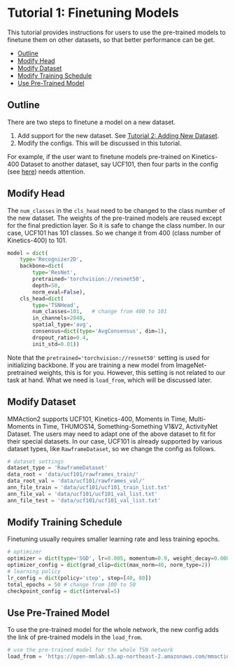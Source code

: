 # Tutorial 1: Finetuning Models

This tutorial provides instructions for users to use the pre-trained models
to finetune them on other datasets, so that better performance can be get.

<!-- TOC -->

- [Outline](#outline)
- [Modify Head](#modify-head)
- [Modify Dataset](#modify-dataset)
- [Modify Training Schedule](#modify-training-schedule)
- [Use Pre-Trained Model](#use-pre-trained-model)

<!-- TOC -->

## Outline

There are two steps to finetune a model on a new dataset.

1. Add support for the new dataset. See [Tutorial 2: Adding New Dataset](new_dataset.md).
1. Modify the configs. This will be discussed in this tutorial.

For example, if the user want to finetune models pre-trained on Kinetics-400 Dataset to another dataset, say UCF101,
then four parts in the config (see [here](../config.md)) needs attention.

## Modify Head

The `num_classes` in the `cls_head` need to be changed to the class number of the new dataset.
The weights of the pre-trained models are reused except for the final prediction layer.
So it is safe to change the class number.
In our case, UCF101 has 101 classes.
So we change it from 400 (class number of Kinetics-400) to 101.

```python
model = dict(
    type='Recognizer2D',
    backbone=dict(
        type='ResNet',
        pretrained='torchvision://resnet50',
        depth=50,
        norm_eval=False),
    cls_head=dict(
        type='TSNHead',
        num_classes=101,   # change from 400 to 101
        in_channels=2048,
        spatial_type='avg',
        consensus=dict(type='AvgConsensus', dim=1),
        dropout_ratio=0.4,
        init_std=0.01))
```

Note that the `pretrained='torchvision://resnet50'` setting is used for initializing backbone.
If you are training a new model from ImageNet-pretrained weights, this is for you.
However, this setting is not related to our task at hand.
What we need is `load_from`, which will be discussed later.

## Modify Dataset

MMAction2 supports UCF101, Kinetics-400, Moments in Time, Multi-Moments in Time, THUMOS14,
Something-Something V1&V2, ActivityNet Dataset.
The users may need to adapt one of the above dataset to fit for their special datasets.
In our case, UCF101 is already supported by various dataset types, like `RawframeDataset`,
so we change the config as follows.

```python
# dataset settings
dataset_type = 'RawframeDataset'
data_root = 'data/ucf101/rawframes_train/'
data_root_val = 'data/ucf101/rawframes_val/'
ann_file_train = 'data/ucf101/ucf101_train_list.txt'
ann_file_val = 'data/ucf101/ucf101_val_list.txt'
ann_file_test = 'data/ucf101/ucf101_val_list.txt'
```

## Modify Training Schedule

Finetuning usually requires smaller learning rate and less training epochs.

```python
# optimizer
optimizer = dict(type='SGD', lr=0.005, momentum=0.9, weight_decay=0.0001)  # change from 0.01 to 0.005
optimizer_config = dict(grad_clip=dict(max_norm=40, norm_type=2))
# learning policy
lr_config = dict(policy='step', step=[40, 80])
total_epochs = 50 # change from 100 to 50
checkpoint_config = dict(interval=5)
```

## Use Pre-Trained Model
To use the pre-trained model for the whole network, the new config adds the link of pre-trained models in the `load_from`.

```python
# use the pre-trained model for the whole TSN network
load_from = 'https://open-mmlab.s3.ap-northeast-2.amazonaws.com/mmaction/mmaction-v1/recognition/tsn_r50_1x1x3_100e_kinetics400_rgb/tsn_r50_1x1x3_100e_kinetics400_rgb_20200614-e508be42.pth'  # model path can be found in model zoo
```
